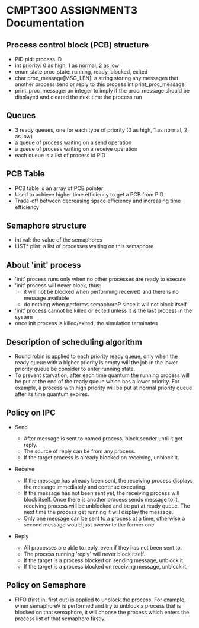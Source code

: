 # CMPT300 ASSIGNMENT3 Documentation

## Process control block (PCB) structure
- PID pid: process ID
- int priority: 0 as high, 1 as normal, 2 as low
- enum state proc_state: running, ready, blocked, exited
- char proc_message[MSG_LEN]: a string storing any messages that another process send or reply to this process
int print_proc_message;
- print_proc_message: an integer to imply if the proc_message should be displayed and cleared the next time the process run

## Queues
- 3 ready queues, one for each type of priority (0 as high, 1 as normal, 2 as low)
- a queue of process waiting on a send operation
- a queue of process waiting on a receive operation
- each queue is a list of process id PID

## PCB Table
- PCB table is an array of PCB pointer
- Used to achieve higher time efficiency to get a PCB from PID
- Trade-off between decreasing space efficiency and increasing time efficiency

## Semaphore structure
- int val: the value of the semaphores
- LIST* plist: a list of processes waiting on this semaphore

## About 'init' process
- 'init' process runs only when no other processes are ready to execute
- 'init' process will never block, thus:
  - it will not be blocked when performing receive() and there is no message available
  - do nothing when performs semaphoreP since it will not block itself
- 'init' process cannot be killed or exited unless it is the last process in the system
- once init process is killed/exited, the simulation terminates

## Description of scheduling algorithm
- Round robin is applied to each priority ready queue, only when the ready queue with a higher priority is empty will the job in the lower priority queue be consider to enter running state.
- To prevent starvation, after each time quantum the running process will be put at the end of the ready queue which has a lower priority. For example, a process with high priority will be put at normal priority queue after its time quantum expires.

## Policy on IPC
- Send
  - After message is sent to named process, block sender until it get reply.
  - The source of reply can be from any process.
  - If the target process is already blocked on receiving, unblock it.

- Receive
  - If the message has already been sent, the receiving process displays the message immediately and continue executing.
  - If the message has not been sent yet, the receiving process will block itself. Once there is another process sends message to it, receiving process will be unblocked and be put at ready queue. The next time the process get running it will display the message.
  - Only one message can be sent to a process at a time, otherwise a second message would just
  overwrite the former one.

- Reply
  - All processes are able to reply, even if they has not been sent to.
  - The process running 'reply' will never block itself.
  - If the target is a process blocked on sending message, unblock it.
  - If the target is a process blocked on receiving message, unblock it.

## Policy on Semaphore
- FIFO (first in, first out) is applied to unblock the process. For example, when semaphoreV is performed and try to unblock a process that is blocked on that semaphore, it will choose the process which enters the process list of that semaphore firstly.
